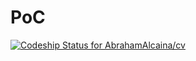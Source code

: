 # PoC 

[ ![Codeship Status for AbrahamAlcaina/cv](https://www.codeship.io/projects/7a923660-0b46-0132-b0c1-12fe8603e519/status)](https://www.codeship.io/projects/31942)